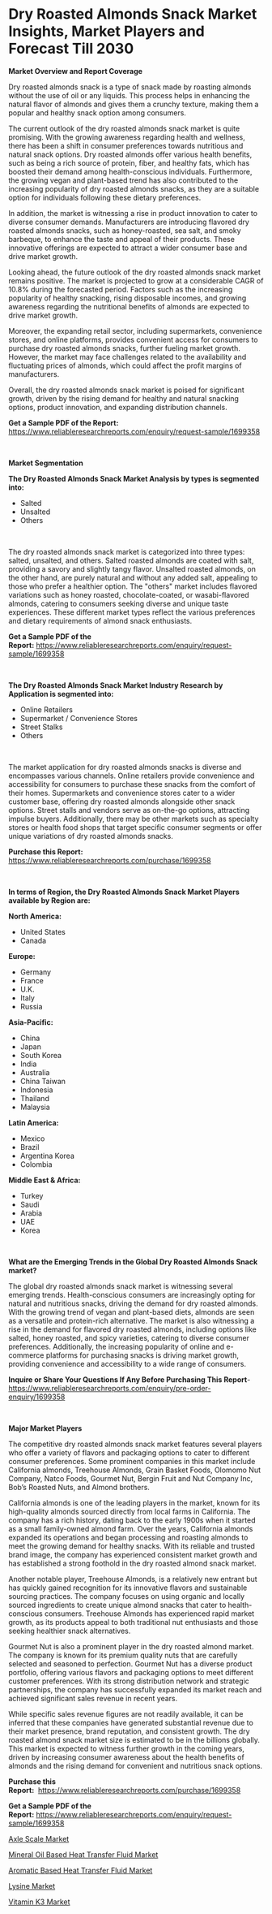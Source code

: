 <p><h1>Dry Roasted Almonds Snack Market Insights, Market Players and Forecast Till 2030</h1></p><p><strong>Market Overview and Report Coverage</strong></p>
<p><p>Dry roasted almonds snack is a type of snack made by roasting almonds without the use of oil or any liquids. This process helps in enhancing the natural flavor of almonds and gives them a crunchy texture, making them a popular and healthy snack option among consumers.</p><p>The current outlook of the dry roasted almonds snack market is quite promising. With the growing awareness regarding health and wellness, there has been a shift in consumer preferences towards nutritious and natural snack options. Dry roasted almonds offer various health benefits, such as being a rich source of protein, fiber, and healthy fats, which has boosted their demand among health-conscious individuals. Furthermore, the growing vegan and plant-based trend has also contributed to the increasing popularity of dry roasted almonds snacks, as they are a suitable option for individuals following these dietary preferences.</p><p>In addition, the market is witnessing a rise in product innovation to cater to diverse consumer demands. Manufacturers are introducing flavored dry roasted almonds snacks, such as honey-roasted, sea salt, and smoky barbeque, to enhance the taste and appeal of their products. These innovative offerings are expected to attract a wider consumer base and drive market growth.</p><p>Looking ahead, the future outlook of the dry roasted almonds snack market remains positive. The market is projected to grow at a considerable CAGR of 10.8% during the forecasted period. Factors such as the increasing popularity of healthy snacking, rising disposable incomes, and growing awareness regarding the nutritional benefits of almonds are expected to drive market growth.</p><p>Moreover, the expanding retail sector, including supermarkets, convenience stores, and online platforms, provides convenient access for consumers to purchase dry roasted almonds snacks, further fueling market growth. However, the market may face challenges related to the availability and fluctuating prices of almonds, which could affect the profit margins of manufacturers.</p><p>Overall, the dry roasted almonds snack market is poised for significant growth, driven by the rising demand for healthy and natural snacking options, product innovation, and expanding distribution channels.</p></p>
<p><strong>Get a Sample PDF of the Report:</strong> <a href="https://www.reliableresearchreports.com/enquiry/request-sample/1699358">https://www.reliableresearchreports.com/enquiry/request-sample/1699358</a></p>
<p>&nbsp;</p>
<p><strong>Market Segmentation</strong></p>
<p><strong>The Dry Roasted Almonds Snack Market Analysis by types is segmented into:</strong></p>
<p><ul><li>Salted</li><li>Unsalted</li><li>Others</li></ul></p>
<p>&nbsp;</p>
<p><p>The dry roasted almonds snack market is categorized into three types: salted, unsalted, and others. Salted roasted almonds are coated with salt, providing a savory and slightly tangy flavor. Unsalted roasted almonds, on the other hand, are purely natural and without any added salt, appealing to those who prefer a healthier option. The "others" market includes flavored variations such as honey roasted, chocolate-coated, or wasabi-flavored almonds, catering to consumers seeking diverse and unique taste experiences. These different market types reflect the various preferences and dietary requirements of almond snack enthusiasts.</p></p>
<p><strong>Get a Sample PDF of the Report:</strong>&nbsp;<a href="https://www.reliableresearchreports.com/enquiry/request-sample/1699358">https://www.reliableresearchreports.com/enquiry/request-sample/1699358</a></p>
<p>&nbsp;</p>
<p><strong>The Dry Roasted Almonds Snack Market Industry Research by Application is segmented into:</strong></p>
<p><ul><li>Online Retailers</li><li>Supermarket / Convenience Stores</li><li>Street Stalks</li><li>Others</li></ul></p>
<p>&nbsp;</p>
<p><p>The market application for dry roasted almonds snacks is diverse and encompasses various channels. Online retailers provide convenience and accessibility for consumers to purchase these snacks from the comfort of their homes. Supermarkets and convenience stores cater to a wider customer base, offering dry roasted almonds alongside other snack options. Street stalls and vendors serve as on-the-go options, attracting impulse buyers. Additionally, there may be other markets such as specialty stores or health food shops that target specific consumer segments or offer unique variations of dry roasted almonds snacks.</p></p>
<p><strong>Purchase this Report:</strong>&nbsp; <a href="https://www.reliableresearchreports.com/purchase/1699358">https://www.reliableresearchreports.com/purchase/1699358</a></p>
<p>&nbsp;</p>
<p><strong>In terms of Region, the Dry Roasted Almonds Snack Market Players available by Region are:</strong></p>
<p>
    <p> <strong> North America: </strong>
        <ul>
            <li>United States</li>
            <li>Canada</li>
        </ul>
        </p> 
    <p> <strong> Europe: </strong>
        <ul>
            <li>Germany</li>
            <li>France</li>
            <li>U.K.</li>
            <li>Italy</li>
            <li>Russia</li>
        </ul>
        </p> 
    <p> <strong> Asia-Pacific: </strong>
        <ul>
            <li>China</li>
            <li>Japan</li>
            <li>South Korea</li>
            <li>India</li>
            <li>Australia</li>
            <li>China Taiwan</li>
            <li>Indonesia</li>
            <li>Thailand</li>
            <li>Malaysia</li>
        </ul>
        </p> 
    <p> <strong> Latin America: </strong>
        <ul>
            <li>Mexico</li>
            <li>Brazil</li>
            <li>Argentina Korea</li>
            <li>Colombia</li>
        </ul>
        </p> 
    <p> <strong> Middle East & Africa: </strong>
        <ul>
            <li>Turkey</li>
            <li>Saudi</li>
            <li>Arabia</li>
            <li>UAE</li>
            <li>Korea</li>
        </ul>
    </p>
    </p>
<p>&nbsp;</p>
<p><strong>What are the Emerging Trends in the Global Dry Roasted Almonds Snack market?</strong></p>
<p><p>The global dry roasted almonds snack market is witnessing several emerging trends. Health-conscious consumers are increasingly opting for natural and nutritious snacks, driving the demand for dry roasted almonds. With the growing trend of vegan and plant-based diets, almonds are seen as a versatile and protein-rich alternative. The market is also witnessing a rise in the demand for flavored dry roasted almonds, including options like salted, honey roasted, and spicy varieties, catering to diverse consumer preferences. Additionally, the increasing popularity of online and e-commerce platforms for purchasing snacks is driving market growth, providing convenience and accessibility to a wide range of consumers.</p></p>
<p><strong>Inquire or Share Your Questions If Any Before Purchasing This Report</strong>- <a href="https://www.reliableresearchreports.com/enquiry/pre-order-enquiry/1699358">https://www.reliableresearchreports.com/enquiry/pre-order-enquiry/1699358</a></p>
<p>&nbsp;</p>
<p><strong>Major Market Players</strong></p>
<p><p>The competitive dry roasted almonds snack market features several players who offer a variety of flavors and packaging options to cater to different consumer preferences. Some prominent companies in this market include California almonds, Treehouse Almonds, Grain Basket Foods, Olomomo Nut Company, Natco Foods, Gourmet Nut, Bergin Fruit and Nut Company Inc, Bob’s Roasted Nuts, and Almond brothers.</p><p>California almonds is one of the leading players in the market, known for its high-quality almonds sourced directly from local farms in California. The company has a rich history, dating back to the early 1900s when it started as a small family-owned almond farm. Over the years, California almonds expanded its operations and began processing and roasting almonds to meet the growing demand for healthy snacks. With its reliable and trusted brand image, the company has experienced consistent market growth and has established a strong foothold in the dry roasted almond snack market.</p><p>Another notable player, Treehouse Almonds, is a relatively new entrant but has quickly gained recognition for its innovative flavors and sustainable sourcing practices. The company focuses on using organic and locally sourced ingredients to create unique almond snacks that cater to health-conscious consumers. Treehouse Almonds has experienced rapid market growth, as its products appeal to both traditional nut enthusiasts and those seeking healthier snack alternatives.</p><p>Gourmet Nut is also a prominent player in the dry roasted almond market. The company is known for its premium quality nuts that are carefully selected and seasoned to perfection. Gourmet Nut has a diverse product portfolio, offering various flavors and packaging options to meet different customer preferences. With its strong distribution network and strategic partnerships, the company has successfully expanded its market reach and achieved significant sales revenue in recent years.</p><p>While specific sales revenue figures are not readily available, it can be inferred that these companies have generated substantial revenue due to their market presence, brand reputation, and consistent growth. The dry roasted almond snack market size is estimated to be in the billions globally. This market is expected to witness further growth in the coming years, driven by increasing consumer awareness about the health benefits of almonds and the rising demand for convenient and nutritious snack options.</p></p>
<p><strong>Purchase this Report:</strong>&nbsp;&nbsp;<a href="https://www.reliableresearchreports.com/purchase/1699358">https://www.reliableresearchreports.com/purchase/1699358</a></p>
<p></p>
<p><strong>Get a Sample PDF of the Report:</strong>&nbsp;<a href="https://www.reliableresearchreports.com/enquiry/request-sample/1699358">https://www.reliableresearchreports.com/enquiry/request-sample/1699358</a></p>
<p><p><a href="https://github.com/kholmovskayalyudmila/Market-Research-Report-List-1/blob/main/axle-scale-market.md">Axle Scale Market</a></p><p><a href="https://medium.com/@hunterwyman1984/mineral-oil-based-heat-transfer-fluid-market-focuses-on-market-share-size-and-projected-forecast-6871829162a9">Mineral Oil Based Heat Transfer Fluid Market</a></p><p><a href="https://medium.com/@elsahermann/aromatic-based-heat-transfer-fluid-market-comprehensive-assessment-by-type-application-and-45eef16a7451">Aromatic Based Heat Transfer Fluid Market</a></p><p><a href="https://www.linkedin.com/pulse/decoding-lysine-market-deep-dive-latest-trends-segmentation-ctese/">Lysine Market</a></p><p><a href="https://www.linkedin.com/pulse/vitamin-k3-market-size-share-amp-trends-analysis-report-application-exrxe/">Vitamin K3 Market</a></p></p>